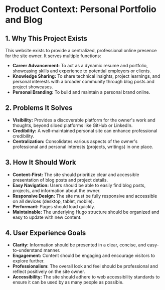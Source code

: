# Product Context: Personal Portfolio and Blog

## 1. Why This Project Exists

This website exists to provide a centralized, professional online presence for the site owner. It serves multiple functions:

* **Career Advancement:** To act as a dynamic resume and portfolio, showcasing skills and experience to potential employers or clients.
* **Knowledge Sharing:** To share technical insights, project learnings, and personal interests with a broader community through blog posts and project showcases.
* **Personal Branding:** To build and maintain a personal brand online.

## 2. Problems It Solves

* **Visibility:** Provides a discoverable platform for the owner's work and thoughts, beyond siloed platforms like GitHub or LinkedIn.
* **Credibility:** A well-maintained personal site can enhance professional credibility.
* **Centralization:** Consolidates various aspects of the owner's professional and personal interests (projects, writings) in one place.

## 3. How It Should Work

* **Content-First:** The site should prioritize clear and accessible presentation of blog posts and project details.
* **Easy Navigation:** Users should be able to easily find blog posts, projects, and information about the owner.
* **Responsive Design:** The site must be fully responsive and accessible on all devices (desktop, tablet, mobile).
* **Performant:** Pages should load quickly.
* **Maintainable:** The underlying Hugo structure should be organized and easy to update with new content.

## 4. User Experience Goals

* **Clarity:** Information should be presented in a clear, concise, and easy-to-understand manner.
* **Engagement:** Content should be engaging and encourage visitors to explore further.
* **Professionalism:** The overall look and feel should be professional and reflect positively on the site owner.
* **Accessibility:** The site should adhere to web accessibility standards to ensure it can be used by as many people as possible.

